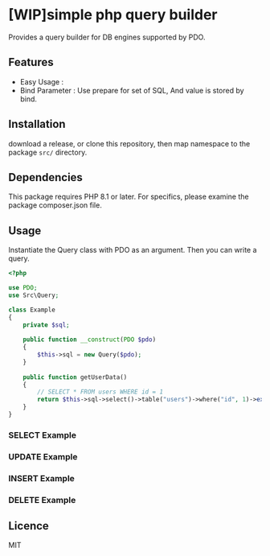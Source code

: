 # [WIP]simple php query builder
Provides a query builder for DB engines supported by PDO.

## Features
* Easy Usage : 
* Bind Parameter : Use prepare for set of SQL, And value is stored by bind.

## Installation
download a release, or clone this repository, then map namespace to the package ```src/``` directory.

## Dependencies
This package requires PHP 8.1 or later.
For specifics, please examine the package composer.json file.

## Usage
Instantiate the Query class with PDO as an argument.
Then you can write a query.
```PHP
<?php

use PDO;
use Src\Query;

class Example
{
    private $sql;
    
    public function __construct(PDO $pdo)
    {
        $this->sql = new Query($pdo);
    }
    
    public function getUserData()
    {
        // SELECT * FROM users WHERE id = 1
        return $this->sql->select()->table("users")->where("id", 1)->exec();
    }
}
```

### SELECT Example

### UPDATE Example

### INSERT Example

### DELETE Example

## Licence
MIT
